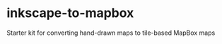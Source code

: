 inkscape-to-mapbox
==================

Starter kit for converting hand-drawn maps to tile-based MapBox maps
